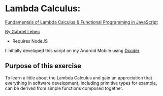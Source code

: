 # Lambda Calculus:
[Fundamentals of Lambda Calculus & Functional Programming in JavaScript](https://www.youtube.com/watch?v=3VQ382QG-y4&list=PLHXRotU6ipQTlePhwAfG16M3gUVkFrjlt&index=18)

[By Gabriel Lebec](https://github.com/glebec)

- Requires NodeJS

I initially developed this script on my Android Mobile using [Dcoder](https://play.google.com/store/apps/details?id=com.paprbit.dcoder&hl=en)

## Purpose of this exercise
To learn a little about the Lambda Calculus and gain an appreciation that everything in software development, including primitive types for example, can be derived from simple functions composed together.

